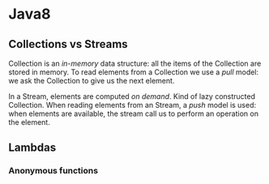 # Java8

## Collections vs Streams

Collection is an *in-memory* data structure: all the items of the Collection are stored in memory. To read elements from a Collection we use a *pull* model: we ask the Collection to give us the next element.

In a Stream, elements are computed *on demand*. Kind of lazy constructed Collection. When reading elements from an Stream, a *push* model is used: when elements are available, the stream call us to perform an operation on the element.

## Lambdas

### Anonymous functions 
